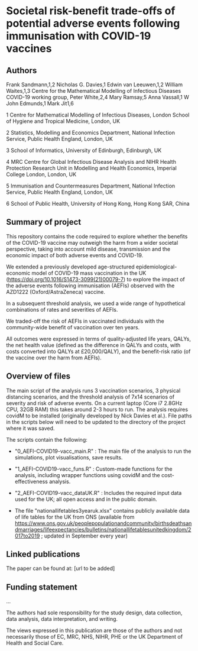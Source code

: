 # Societal risk-benefit trade-offs of potential adverse events following immunisation with COVID-19 vaccines

## Authors

Frank Sandmann,1,2 Nicholas G. Davies,1 Edwin van Leeuwen,1,2 William Waites,1,3 Centre for the Mathematical Modelling of Infectious Diseases COVID-19 working group, Peter White,2,4 Mary Ramsay,5 Anna Vassall,1 W John Edmunds,1 Mark Jit1,6


1 Centre for Mathematical Modelling of Infectious Diseases, London School of Hygiene and Tropical Medicine, London, UK

2 Statistics, Modelling and Economics Department, National Infection Service, Public Health England, London, UK

3 School of Informatics, University of Edinburgh, Edinburgh, UK

4 MRC Centre for Global Infectious Disease Analysis and NIHR Health Protection Research Unit in Modelling and Health Economics, Imperial College London, London, UK

5 Immunisation and Countermeasures Department, National Infection Service, Public Health England, London, UK

6 School of Public Health, University of Hong Kong, Hong Kong SAR, China


## Summary of project

This repository contains the code required to explore whether the benefits of the COVID-19 vaccine may outweigh the harm from a wider societal perspective, taking into account mild disease, transmission and the economic impact of both adverse events and COVID-19. 

We extended a previously developed age-structured epidemiological-economic model of COVID-19 mass vaccination in the UK (https://doi.org/10.1016/S1473-3099(21)00079-7) to explore the impact of the adverse events following immunisation (AEFIs) observed with the AZD1222 (Oxford/AstraZeneca) vaccine. 

In a subsequent threshold analysis, we used a wide range of hypothetical combinations of rates and severities of AEFIs. 

We traded-off the risk of AEFIs in vaccinated individuals with the community-wide benefit of vaccination over ten years. 

All outcomes were expressed in terms of quality-adjusted life years, QALYs, the net health value (defined as the difference in QALYs and costs, with costs converted into QALYs at £20,000/QALY), and the benefit-risk ratio (of the vaccine over the harm from AEFIs).


## Overview of files

The main script of the analysis runs 3 vaccination scenarios, 3 physical distancing scenarios, and the threshold analysis of 7x14 scenarios of severity and risk of adverse events. On a current laptop (Core i7 2.8GHz CPU, 32GB RAM) this takes around 2-3 hours to run. The analysis requires covidM to be installed (originally developed by Nick Davies et al.). File paths in the scripts below will need to be updated to the directory of the project where it was saved.

The scripts contain the following:

- "0_AEFI-COVID19-vacc_main.R" : The main file of the analysis to run the simulations, plot visualisations, save results.

- "1_AEFI-COVID19-vacc_funs.R" : Custom-made functions for the analysis, including wrapper functions using covidM and the cost-effectiveness analysis.

- "2_AEFI-COVID19-vacc_dataUK.R" : Includes the required input data used for the UK; all open access and in the public domain.

- The file "nationallifetables3yearuk.xlsx" contains publicly available data of life tables for the UK from ONS (available from https://www.ons.gov.uk/peoplepopulationandcommunity/birthsdeathsandmarriages/lifeexpectancies/bulletins/nationallifetablesunitedkingdom/2017to2019 ; updated in September every year)


## Linked publications

The paper can be found at:
[url to be added]


## Funding statement

...

The authors had sole responsibility for the study design, data collection, data analysis, data interpretation, and writing. 

The views expressed in this publication are those of the authors and not necessarily those of EC, MRC, NHS, NIHR, PHE or the UK Department of Health and Social Care.

